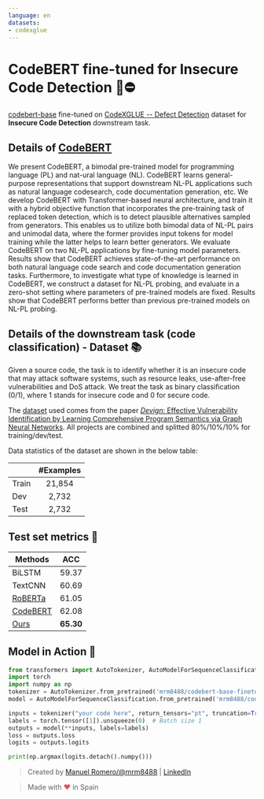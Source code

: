 ```yaml
---
language: en
datasets:
- codexglue
---
```


# CodeBERT fine-tuned for Insecure Code Detection 💾⛔


[codebert-base](https://huggingface.co/microsoft/codebert-base) fine-tuned on [CodeXGLUE -- Defect Detection](https://github.com/microsoft/CodeXGLUE/tree/main/Code-Code/Defect-detection) dataset for **Insecure Code Detection** downstream task.

## Details of [CodeBERT](https://arxiv.org/abs/2002.08155)

We present CodeBERT, a bimodal pre-trained model for programming language (PL) and nat-ural language (NL). CodeBERT learns general-purpose representations that support downstream NL-PL applications such as natural language codesearch, code documentation generation, etc. We develop CodeBERT with Transformer-based neural architecture, and train it with a hybrid objective function that incorporates the pre-training task of replaced token detection, which is to detect plausible alternatives sampled from generators. This enables us to utilize both bimodal data of NL-PL pairs and unimodal data, where the former provides input tokens for model training while the latter helps to learn better generators. We evaluate CodeBERT on two NL-PL applications by fine-tuning model parameters. Results show that CodeBERT achieves state-of-the-art performance on both natural language code search and code documentation generation tasks. Furthermore, to investigate what type of knowledge is learned in CodeBERT, we construct a dataset for NL-PL probing, and evaluate in a zero-shot setting where parameters of pre-trained models are fixed. Results show that CodeBERT performs better than previous pre-trained models on NL-PL probing.

## Details of the downstream task (code classification) - Dataset 📚

Given a source code, the task is to identify whether it is an insecure code that may attack software systems, such as resource leaks, use-after-free vulnerabilities and DoS attack.  We treat the task as binary classification (0/1), where 1 stands for insecure code and 0 for secure code.

The [dataset](https://github.com/microsoft/CodeXGLUE/tree/main/Code-Code/Defect-detection) used comes from the paper [*Devign*: Effective Vulnerability Identification by Learning Comprehensive Program Semantics via Graph Neural Networks](http://papers.nips.cc/paper/9209-devign-effective-vulnerability-identification-by-learning-comprehensive-program-semantics-via-graph-neural-networks.pdf). All projects are combined and splitted 80%/10%/10% for training/dev/test.

Data statistics of the dataset are shown in the below table:

|       | #Examples |
| ----- | :-------: |
| Train |  21,854   |
| Dev   |   2,732   |
| Test  |   2,732   |

## Test set metrics 🧾

| Methods  |    ACC    |
| -------- | :-------: |
| BiLSTM   |   59.37   |
| TextCNN  |   60.69   |
| [RoBERTa](https://arxiv.org/pdf/1907.11692.pdf)  |   61.05   |
| [CodeBERT](https://arxiv.org/pdf/2002.08155.pdf) | 62.08 |
| [Ours](https://huggingface.co/mrm8488/codebert-base-finetuned-detect-insecure-code)  | **65.30** |


## Model in Action 🚀

```python
from transformers import AutoTokenizer, AutoModelForSequenceClassification
import torch
import numpy as np
tokenizer = AutoTokenizer.from_pretrained('mrm8488/codebert-base-finetuned-detect-insecure-code')
model = AutoModelForSequenceClassification.from_pretrained('mrm8488/codebert-base-finetuned-detect-insecure-code')

inputs = tokenizer("your code here", return_tensors="pt", truncation=True, padding='max_length')
labels = torch.tensor([1]).unsqueeze(0)  # Batch size 1
outputs = model(**inputs, labels=labels)
loss = outputs.loss
logits = outputs.logits

print(np.argmax(logits.detach().numpy()))
```

> Created by [Manuel Romero/@mrm8488](https://twitter.com/mrm8488) | [LinkedIn](https://www.linkedin.com/in/manuel-romero-cs/)

> Made with <span style="color: #e25555;">&hearts;</span> in Spain
